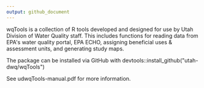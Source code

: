 ```yaml
---
output: github_document
---
```


wqTools is a collection of R tools developed and designed for use by Utah Division of Water Quality staff.
This includes functions for reading data from EPA's water quality portal, EPA ECHO, assigning beneficial uses & assessment units, and generating study maps.

The package can be installed via GitHub with devtools::install_github("utah-dwq/wqTools")


See udwqTools-manual.pdf for more information.



